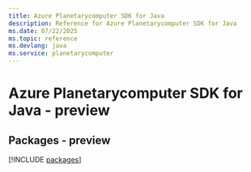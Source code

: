 ```yaml
---
title: Azure Planetarycomputer SDK for Java
description: Reference for Azure Planetarycomputer SDK for Java
ms.date: 07/22/2025
ms.topic: reference
ms.devlang: java
ms.service: planetarycomputer
---
```

# Azure Planetarycomputer SDK for Java - preview
## Packages - preview
[!INCLUDE [packages](planetarycomputer-index.md)]